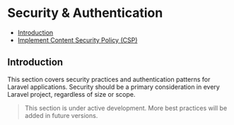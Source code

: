 # Security & Authentication

- [Introduction](#introduction)
- [Implement Content Security Policy (CSP)](./implement-content-security-policy.md)

<a name="introduction"></a>
## Introduction

This section covers security practices and authentication patterns for Laravel applications. Security should be a primary consideration in every Laravel project, regardless of size or scope.

> This section is under active development. More best practices will be added in future versions.
